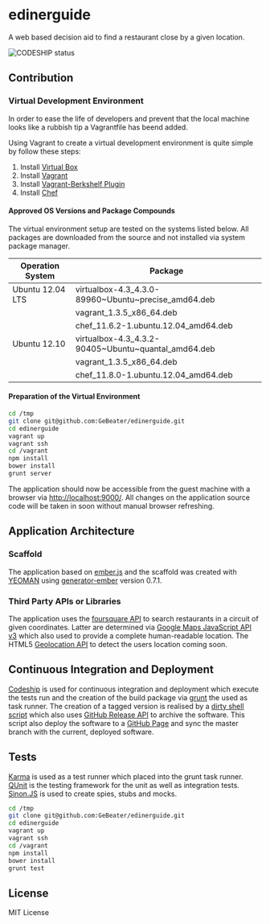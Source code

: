edinerguide
===========

A web based decision aid to find a restaurant close by a given location.

![CODESHIP status](https://www.codeship.io/projects/ea774840-2784-0131-e141-3a7953958826/status)

## Contribution

### Virtual Development Environment

In order to ease the life of developers and prevent that the local machine looks like a rubbish
tip a Vagrantfile has beend added.

Using Vagrant to create a virtual development environment is quite simple by follow these steps:

1. Install [Virtual Box](https://www.virtualbox.org/wiki/Downloads)
2. Install [Vagrant](http://downloads.vagrantup.com/)
3. Install [Vagrant-Berkshelf Plugin](https://github.com/riotgames/vagrant-berkshelf)
4. Install [Chef](http://www.opscode.com/chef/install/)

#### Approved OS Versions and Package Compounds

The virtual environment setup are tested on the systems listed below. All
packages are downloaded from the source and not installed via system package manager.

| Operation System | Package                                             |
| ---------------- | --------------------------------------------------- |
| Ubuntu 12.04 LTS | virtualbox-4.3_4.3.0-89960~Ubuntu~precise_amd64.deb |
|                  | vagrant_1.3.5_x86_64.deb                            |
|                  | chef_11.6.2-1.ubuntu.12.04_amd64.deb                |
| Ubuntu 12.10     | virtualbox-4.3_4.3.2-90405~Ubuntu~quantal_amd64.deb |
|                  | vagrant_1.3.5_x86_64.deb                            |
|                  | chef_11.8.0-1.ubuntu.12.04_amd64.deb                |

#### Preparation of the Virtual Environment

```bash
cd /tmp
git clone git@github.com:GeBeater/edinerguide.git
cd edinerguide
vagrant up
vagrant ssh
cd /vagrant
npm install
bower install
grunt server
```

The application should now be accessible from the guest machine with a browser via
[http://localhost:9000/](http://localhost:9000/). All changes on the application source
code will be taken in soon without manual browser refreshing.

## Application Architecture

### Scaffold

The application based on [ember.js](http://emberjs.com/) and the scaffold was created with
[YEOMAN](http://yeoman.io/) using [generator-ember](https://github.com/yeoman/generator-ember)
version 0.7.1.

### Third Party APIs or Libraries

The application uses the [foursquare API](https://developer.foursquare.com/) to search restaurants
in a circuit of given coordinates. Latter are determined via
[Google Maps JavaScript API v3](https://developers.google.com/maps/documentation/javascript/)
which also used to provide a complete human-readable location. The HTML5
[Geolocation API](http://dev.w3.org/geo/api/spec-source.html) to detect the users location coming soon.

## Continuous Integration and Deployment

[Codeship](https://www.codeship.io/) is used for continuous integration and deployment which
execute the tests run and the creation of the build package via [grunt](http://gruntjs.com/)
the used as task runner. The creation of a tagged version is realised by a [dirty shell script](env-scripts/codeship-deployment.sh)
which also uses [GitHub Release API](http://developer.github.com/v3/repos/releases/) to archive
the software. This script also deploy the software to a [GitHub Page](http://pages.github.com/)
and sync the master branch with the current, deployed software.

## Tests

[Karma](http://karma-runner.github.io/) is used as a test runner which placed into the grunt
task runner. [QUnit](http://qunitjs.com/) is the testing framework for the unit as well as
integration tests. [Sinon.JS](http://sinonjs.org/) is used to create spies, stubs and mocks.

```bash
cd /tmp
git clone git@github.com:GeBeater/edinerguide.git
cd edinerguide
vagrant up
vagrant ssh
cd /vagrant
npm install
bower install
grunt test
```

## License

MIT License

